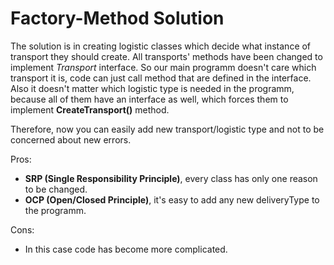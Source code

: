 # Factory-Method Solution

The solution is in creating logistic classes which decide what instance of transport they should create. All transports' methods have been changed to implement _Transport_ interface. So our main programm doesn't care which transport it is, code can just call method that are defined in the interface. Also it doesn't matter which logistic type is needed in the programm, because all of them have an interface as well, which forces them to implement **CreateTransport()** method.

Therefore, now you can easily add new transport/logistic type and not to be concerned about new errors.

Pros:
- **SRP (Single Responsibility Principle)**, every class has only one reason to be changed.
- **OCP (Open/Closed Principle)**, it's easy to add any new deliveryType to the programm.

Cons:
- In this case code has become more complicated.
